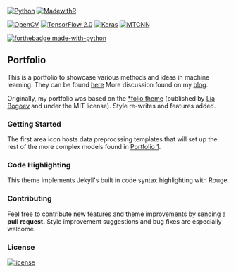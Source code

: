 [![Python](https://img.shields.io/badge/python-3.6%2B-brightgreen)]()
[![MadewithR](https://img.shields.io/badge/R-3.0.1%2B-blue)]()

[![OpenCV](https://img.shields.io/badge/OpenCV-4.1.2-green)]()
[![TensorFlow 2.0](https://aleen42.github.io/badges/src/tensorflow.svg)]()
[![Keras](https://img.shields.io/badge/keras-2.3.1-green)]()
[![MTCNN](https://img.shields.io/badge/MTCNN-0.1.0-green)]()

[![forthebadge made-with-python](http://ForTheBadge.com/images/badges/made-with-python.svg)](https://www.python.org/)

## Portfolio

This is a portfolio to showcase various methods and ideas in machine learning. They can be found [here](/projects/) More discussion found on my [blog](https://jeremywood.ai).

Originally, my portfolio was based on the [\*folio theme](https://github.com/bogoli/-folio) (published by [Lia Bogoev](http://liabogoev.com) and under the MIT license). Style re-writes and features added.

### Getting Started

The first area icon hosts data preprocssing templates that will set up the rest of the more complex models found in [Portfolio 1](/_projects/1-Project.md).

### Code Highlighting

This theme implements Jekyll's built in code syntax highlighting with Rouge.

### Contributing

Feel free to contribute new features and theme improvements by sending a **pull request.** Style improvement suggestions and bug fixes are especially welcome.

### License

[![license](https://img.shields.io/github/license/mashape/apistatus.svg?maxAge=2592000)](https://github.com/jeremywood-ai/portfolio/blob/master/LICENSE)
